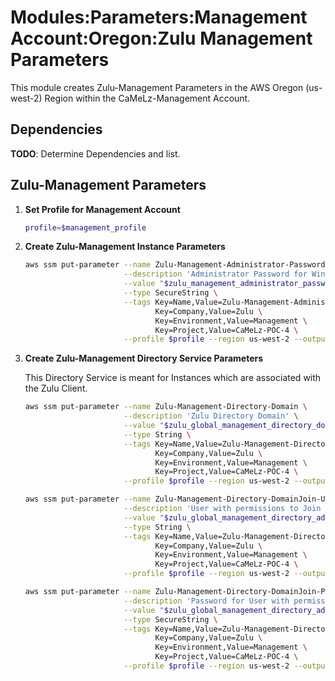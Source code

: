 # Modules:Parameters:Management Account:Oregon:Zulu Management Parameters

This module creates Zulu-Management Parameters in the AWS Oregon (us-west-2) Region within the
CaMeLz-Management Account.

## Dependencies

**TODO**: Determine Dependencies and list.

## Zulu-Management Parameters

1. **Set Profile for Management Account**

    ```bash
    profile=$management_profile
    ```

1. **Create Zulu-Management Instance Parameters**

    ```bash
    aws ssm put-parameter --name Zulu-Management-Administrator-Password \
                          --description 'Administrator Password for Windows Instances' \
                          --value "$zulu_management_administrator_password" \
                          --type SecureString \
                          --tags Key=Name,Value=Zulu-Management-Administrator-Password \
                                 Key=Company,Value=Zulu \
                                 Key=Environment,Value=Management \
                                 Key=Project,Value=CaMeLz-POC-4 \
                          --profile $profile --region us-west-2 --output text
    ```

1. **Create Zulu-Management Directory Service Parameters**

    This Directory Service is meant for Instances which are associated with the Zulu Client.

    ```bash
    aws ssm put-parameter --name Zulu-Management-Directory-Domain \
                          --description 'Zulu Directory Domain' \
                          --value "$zulu_global_management_directory_domain" \
                          --type String \
                          --tags Key=Name,Value=Zulu-Management-Directory-Domain \
                                 Key=Company,Value=Zulu \
                                 Key=Environment,Value=Management \
                                 Key=Project,Value=CaMeLz-POC-4 \
                          --profile $profile --region us-west-2 --output text

    aws ssm put-parameter --name Zulu-Management-Directory-DomainJoin-User \
                          --description 'User with permissions to Join Instances to the Zulu Directory Domain' \
                          --value "$zulu_global_management_directory_admin_user" \
                          --type String \
                          --tags Key=Name,Value=Zulu-Management-Directory-DomainJoin-User \
                                 Key=Company,Value=Zulu \
                                 Key=Environment,Value=Management \
                                 Key=Project,Value=CaMeLz-POC-4 \
                          --profile $profile --region us-west-2 --output text

    aws ssm put-parameter --name Zulu-Management-Directory-DomainJoin-Password \
                          --description 'Password for User with permissions to Join Instances to the Zulu Directory Domain' \
                          --value "$zulu_global_management_directory_admin_password" \
                          --type SecureString \
                          --tags Key=Name,Value=Zulu-Management-Directory-DomainJoin-Password \
                                 Key=Company,Value=Zulu \
                                 Key=Environment,Value=Management \
                                 Key=Project,Value=CaMeLz-POC-4 \
                          --profile $profile --region us-west-2 --output text
    ```
